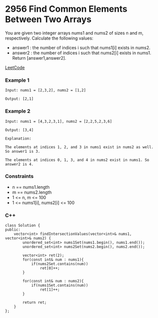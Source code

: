 # 2956 Find Common Elements Between Two Arrays

You are given two integer arrays nums1 and nums2 of sizes n and m, respectively. Calculate the following values:

* answer1 : the number of indices i such that nums1[i] exists in nums2.
* answer2 : the number of indices i such that nums2[i] exists in nums1.
Return [answer1,answer2].

 
[LeetCode](https://leetcode.cn/problems/find-common-elements-between-two-arrays/)

### Example 1

```
Input: nums1 = [2,3,2], nums2 = [1,2]

Output: [2,1]
```

### Example 2

```
Input: nums1 = [4,3,2,3,1], nums2 = [2,2,5,2,3,6]

Output: [3,4]

Explanation:

The elements at indices 1, 2, and 3 in nums1 exist in nums2 as well. So answer1 is 3.

The elements at indices 0, 1, 3, and 4 in nums2 exist in nums1. So answer2 is 4.
```

### Constraints

* n == nums1.length
* m == nums2.length
* 1 <= n, m <= 100
* 1 <= nums1[i], nums2[i] <= 100


### C++ 

```
class Solution {
public:
    vector<int> findIntersectionValues(vector<int>& nums1, vector<int>& nums2) {
        unordered_set<int> nums1Set(nums1.begin(), nums1.end());
        unordered_set<int> nums2Set(nums2.begin(), nums2.end());

        vector<int> ret(2);
        for(const int& num : nums1){
            if(nums2Set.contains(num))
                ret[0]++;
        }

        for(const int& num : nums2){
            if(nums1Set.contains(num))
                ret[1]++;
        }
        
        return ret;
    }
};
```